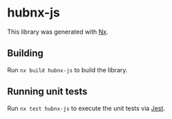 # hubnx-js

This library was generated with [Nx](https://nx.dev).

## Building

Run `nx build hubnx-js` to build the library.

## Running unit tests

Run `nx test hubnx-js` to execute the unit tests via [Jest](https://jestjs.io).
